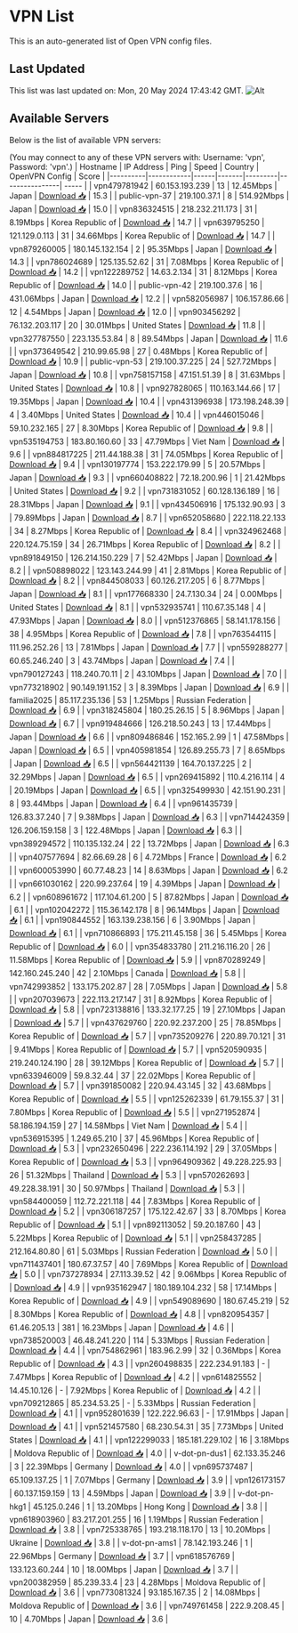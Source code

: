 # VPN List

This is an auto-generated list of Open VPN config files.

## Last Updated

This list was last updated on: Mon, 20 May 2024 17:43:42 GMT.
![Alt](https://repobeats.axiom.co/api/embed/186b98318ef1479477931607c1ad7d823f12451f.svg "Repobeats analytics image")

## Available Servers

Below is the list of available VPN servers:

(You may connect to any of these VPN servers with: Username: 'vpn', Password: 'vpn'.)
| Hostname | IP Address | Ping | Speed | Country | OpenVPN Config | Score |
|----------|------------|------|-------|---------|----------------| ----- |
| vpn479781942 | 60.153.193.239 | 13 | 12.45Mbps | Japan | [Download 📥](./configs/server_0_JP.ovpn) | 15.3 |
| public-vpn-37 | 219.100.37.1 | 8 | 514.92Mbps | Japan | [Download 📥](./configs/server_1_JP.ovpn) | 15.0 |
| vpn836324515 | 218.232.211.173 | 31 | 8.19Mbps | Korea Republic of | [Download 📥](./configs/server_2_KR.ovpn) | 14.7 |
| vpn639795250 | 121.129.0.113 | 31 | 34.66Mbps | Korea Republic of | [Download 📥](./configs/server_3_KR.ovpn) | 14.7 |
| vpn879260005 | 180.145.132.154 | 2 | 95.35Mbps | Japan | [Download 📥](./configs/server_4_JP.ovpn) | 14.3 |
| vpn786024689 | 125.135.52.62 | 31 | 7.08Mbps | Korea Republic of | [Download 📥](./configs/server_5_KR.ovpn) | 14.2 |
| vpn122289752 | 14.63.2.134 | 31 | 8.12Mbps | Korea Republic of | [Download 📥](./configs/server_6_KR.ovpn) | 14.0 |
| public-vpn-42 | 219.100.37.6 | 16 | 431.06Mbps | Japan | [Download 📥](./configs/server_7_JP.ovpn) | 12.2 |
| vpn582056987 | 106.157.86.66 | 12 | 4.54Mbps | Japan | [Download 📥](./configs/server_8_JP.ovpn) | 12.0 |
| vpn903456292 | 76.132.203.117 | 20 | 30.01Mbps | United States | [Download 📥](./configs/server_9_US.ovpn) | 11.8 |
| vpn327787550 | 223.135.53.84 | 8 | 89.54Mbps | Japan | [Download 📥](./configs/server_10_JP.ovpn) | 11.6 |
| vpn373649542 | 210.99.65.98 | 27 | 0.48Mbps | Korea Republic of | [Download 📥](./configs/server_11_KR.ovpn) | 10.9 |
| public-vpn-53 | 219.100.37.225 | 24 | 527.72Mbps | Japan | [Download 📥](./configs/server_12_JP.ovpn) | 10.8 |
| vpn758157158 | 47.151.51.39 | 8 | 31.63Mbps | United States | [Download 📥](./configs/server_13_US.ovpn) | 10.8 |
| vpn927828065 | 110.163.144.66 | 17 | 19.35Mbps | Japan | [Download 📥](./configs/server_14_JP.ovpn) | 10.4 |
| vpn431396938 | 173.198.248.39 | 4 | 3.40Mbps | United States | [Download 📥](./configs/server_15_US.ovpn) | 10.4 |
| vpn446015046 | 59.10.232.165 | 27 | 8.30Mbps | Korea Republic of | [Download 📥](./configs/server_16_KR.ovpn) | 9.8 |
| vpn535194753 | 183.80.160.60 | 33 | 47.79Mbps | Viet Nam | [Download 📥](./configs/server_17_VN.ovpn) | 9.6 |
| vpn884817225 | 211.44.188.38 | 31 | 74.05Mbps | Korea Republic of | [Download 📥](./configs/server_18_KR.ovpn) | 9.4 |
| vpn130197774 | 153.222.179.99 | 5 | 20.57Mbps | Japan | [Download 📥](./configs/server_19_JP.ovpn) | 9.3 |
| vpn660408822 | 72.18.200.96 | 1 | 21.42Mbps | United States | [Download 📥](./configs/server_20_US.ovpn) | 9.2 |
| vpn731831052 | 60.128.136.189 | 16 | 28.31Mbps | Japan | [Download 📥](./configs/server_21_JP.ovpn) | 9.1 |
| vpn434506916 | 175.132.90.93 | 3 | 79.89Mbps | Japan | [Download 📥](./configs/server_22_JP.ovpn) | 8.7 |
| vpn652058680 | 222.118.22.133 | 34 | 8.27Mbps | Korea Republic of | [Download 📥](./configs/server_23_KR.ovpn) | 8.4 |
| vpn324962468 | 220.124.75.159 | 34 | 26.71Mbps | Korea Republic of | [Download 📥](./configs/server_24_KR.ovpn) | 8.2 |
| vpn891849150 | 126.214.150.229 | 7 | 52.42Mbps | Japan | [Download 📥](./configs/server_25_JP.ovpn) | 8.2 |
| vpn508898022 | 123.143.244.99 | 41 | 2.81Mbps | Korea Republic of | [Download 📥](./configs/server_26_KR.ovpn) | 8.2 |
| vpn844508033 | 60.126.217.205 | 6 | 8.77Mbps | Japan | [Download 📥](./configs/server_27_JP.ovpn) | 8.1 |
| vpn177668330 | 24.7.130.34 | 24 | 0.00Mbps | United States | [Download 📥](./configs/server_28_US.ovpn) | 8.1 |
| vpn532935741 | 110.67.35.148 | 4 | 47.93Mbps | Japan | [Download 📥](./configs/server_29_JP.ovpn) | 8.0 |
| vpn512376865 | 58.141.178.156 | 38 | 4.95Mbps | Korea Republic of | [Download 📥](./configs/server_30_KR.ovpn) | 7.8 |
| vpn763544115 | 111.96.252.26 | 13 | 7.81Mbps | Japan | [Download 📥](./configs/server_31_JP.ovpn) | 7.7 |
| vpn559288277 | 60.65.246.240 | 3 | 43.74Mbps | Japan | [Download 📥](./configs/server_32_JP.ovpn) | 7.4 |
| vpn790127243 | 118.240.70.11 | 2 | 43.10Mbps | Japan | [Download 📥](./configs/server_33_JP.ovpn) | 7.0 |
| vpn773218902 | 90.149.191.152 | 3 | 8.39Mbps | Japan | [Download 📥](./configs/server_34_JP.ovpn) | 6.9 |
| familia2025 | 85.117.235.136 | 53 | 1.25Mbps | Russian Federation | [Download 📥](./configs/server_35_RU.ovpn) | 6.9 |
| vpn318245804 | 180.25.26.15 | 5 | 8.96Mbps | Japan | [Download 📥](./configs/server_36_JP.ovpn) | 6.7 |
| vpn919484666 | 126.218.50.243 | 13 | 17.44Mbps | Japan | [Download 📥](./configs/server_37_JP.ovpn) | 6.6 |
| vpn809486846 | 152.165.2.99 | 1 | 47.58Mbps | Japan | [Download 📥](./configs/server_38_JP.ovpn) | 6.5 |
| vpn405981854 | 126.89.255.73 | 7 | 8.65Mbps | Japan | [Download 📥](./configs/server_39_JP.ovpn) | 6.5 |
| vpn564421139 | 164.70.137.225 | 2 | 32.29Mbps | Japan | [Download 📥](./configs/server_40_JP.ovpn) | 6.5 |
| vpn269415892 | 110.4.216.114 | 4 | 20.19Mbps | Japan | [Download 📥](./configs/server_41_JP.ovpn) | 6.5 |
| vpn325499930 | 42.151.90.231 | 8 | 93.44Mbps | Japan | [Download 📥](./configs/server_42_JP.ovpn) | 6.4 |
| vpn961435739 | 126.83.37.240 | 7 | 9.38Mbps | Japan | [Download 📥](./configs/server_43_JP.ovpn) | 6.3 |
| vpn714424359 | 126.206.159.158 | 3 | 122.48Mbps | Japan | [Download 📥](./configs/server_44_JP.ovpn) | 6.3 |
| vpn389294572 | 110.135.132.24 | 22 | 13.72Mbps | Japan | [Download 📥](./configs/server_45_JP.ovpn) | 6.3 |
| vpn407577694 | 82.66.69.28 | 6 | 4.72Mbps | France | [Download 📥](./configs/server_46_FR.ovpn) | 6.2 |
| vpn600053990 | 60.77.48.23 | 14 | 8.63Mbps | Japan | [Download 📥](./configs/server_47_JP.ovpn) | 6.2 |
| vpn661030162 | 220.99.237.64 | 19 | 4.39Mbps | Japan | [Download 📥](./configs/server_48_JP.ovpn) | 6.2 |
| vpn608961672 | 117.104.61.200 | 5 | 87.82Mbps | Japan | [Download 📥](./configs/server_49_JP.ovpn) | 6.1 |
| vpn102042272 | 115.36.142.178 | 8 | 96.14Mbps | Japan | [Download 📥](./configs/server_50_JP.ovpn) | 6.1 |
| vpn190844552 | 163.139.238.156 | 6 | 3.90Mbps | Japan | [Download 📥](./configs/server_51_JP.ovpn) | 6.1 |
| vpn710866893 | 175.211.45.158 | 36 | 5.45Mbps | Korea Republic of | [Download 📥](./configs/server_52_KR.ovpn) | 6.0 |
| vpn354833780 | 211.216.116.20 | 26 | 11.58Mbps | Korea Republic of | [Download 📥](./configs/server_53_KR.ovpn) | 5.9 |
| vpn870289249 | 142.160.245.240 | 42 | 2.10Mbps | Canada | [Download 📥](./configs/server_54_CA.ovpn) | 5.8 |
| vpn742993852 | 133.175.202.87 | 28 | 7.05Mbps | Japan | [Download 📥](./configs/server_55_JP.ovpn) | 5.8 |
| vpn207039673 | 222.113.217.147 | 31 | 8.92Mbps | Korea Republic of | [Download 📥](./configs/server_56_KR.ovpn) | 5.8 |
| vpn723138816 | 133.32.177.25 | 19 | 27.10Mbps | Japan | [Download 📥](./configs/server_57_JP.ovpn) | 5.7 |
| vpn437629760 | 220.92.237.200 | 25 | 78.85Mbps | Korea Republic of | [Download 📥](./configs/server_58_KR.ovpn) | 5.7 |
| vpn735209276 | 220.89.70.121 | 31 | 9.41Mbps | Korea Republic of | [Download 📥](./configs/server_59_KR.ovpn) | 5.7 |
| vpn520590935 | 219.240.124.190 | 28 | 39.12Mbps | Korea Republic of | [Download 📥](./configs/server_60_KR.ovpn) | 5.7 |
| vpn633946009 | 59.8.32.44 | 37 | 22.02Mbps | Korea Republic of | [Download 📥](./configs/server_61_KR.ovpn) | 5.7 |
| vpn391850082 | 220.94.43.145 | 32 | 43.68Mbps | Korea Republic of | [Download 📥](./configs/server_62_KR.ovpn) | 5.5 |
| vpn125262339 | 61.79.155.37 | 31 | 7.80Mbps | Korea Republic of | [Download 📥](./configs/server_63_KR.ovpn) | 5.5 |
| vpn271952874 | 58.186.194.159 | 27 | 14.58Mbps | Viet Nam | [Download 📥](./configs/server_64_VN.ovpn) | 5.4 |
| vpn536915395 | 1.249.65.210 | 37 | 45.96Mbps | Korea Republic of | [Download 📥](./configs/server_65_KR.ovpn) | 5.3 |
| vpn232650496 | 222.236.114.192 | 29 | 37.05Mbps | Korea Republic of | [Download 📥](./configs/server_66_KR.ovpn) | 5.3 |
| vpn964909362 | 49.228.225.93 | 26 | 51.32Mbps | Thailand | [Download 📥](./configs/server_67_TH.ovpn) | 5.3 |
| vpn570262693 | 49.228.38.191 | 30 | 50.97Mbps | Thailand | [Download 📥](./configs/server_68_TH.ovpn) | 5.3 |
| vpn584400059 | 112.72.221.118 | 44 | 7.83Mbps | Korea Republic of | [Download 📥](./configs/server_69_KR.ovpn) | 5.2 |
| vpn306187257 | 175.122.42.67 | 33 | 8.70Mbps | Korea Republic of | [Download 📥](./configs/server_70_KR.ovpn) | 5.1 |
| vpn892113052 | 59.20.187.60 | 43 | 5.22Mbps | Korea Republic of | [Download 📥](./configs/server_71_KR.ovpn) | 5.1 |
| vpn258437285 | 212.164.80.80 | 61 | 5.03Mbps | Russian Federation | [Download 📥](./configs/server_72_RU.ovpn) | 5.0 |
| vpn711437401 | 180.67.37.57 | 40 | 7.69Mbps | Korea Republic of | [Download 📥](./configs/server_73_KR.ovpn) | 5.0 |
| vpn737278934 | 27.113.39.52 | 42 | 9.06Mbps | Korea Republic of | [Download 📥](./configs/server_74_KR.ovpn) | 4.9 |
| vpn935162947 | 180.189.104.232 | 58 | 17.14Mbps | Korea Republic of | [Download 📥](./configs/server_75_KR.ovpn) | 4.9 |
| vpn549089690 | 180.67.45.219 | 52 | 8.30Mbps | Korea Republic of | [Download 📥](./configs/server_76_KR.ovpn) | 4.8 |
| vpn820954357 | 61.46.205.13 | 381 | 16.23Mbps | Japan | [Download 📥](./configs/server_77_JP.ovpn) | 4.6 |
| vpn738520003 | 46.48.241.220 | 114 | 5.33Mbps | Russian Federation | [Download 📥](./configs/server_78_RU.ovpn) | 4.4 |
| vpn754862961 | 183.96.2.99 | 32 | 0.36Mbps | Korea Republic of | [Download 📥](./configs/server_79_KR.ovpn) | 4.3 |
| vpn260498835 | 222.234.91.183 | - | 7.47Mbps | Korea Republic of | [Download 📥](./configs/server_80_KR.ovpn) | 4.2 |
| vpn614825552 | 14.45.10.126 | - | 7.92Mbps | Korea Republic of | [Download 📥](./configs/server_81_KR.ovpn) | 4.2 |
| vpn709212865 | 85.234.53.25 | - | 5.33Mbps | Russian Federation | [Download 📥](./configs/server_82_RU.ovpn) | 4.1 |
| vpn952801639 | 122.222.96.63 | - | 17.91Mbps | Japan | [Download 📥](./configs/server_83_JP.ovpn) | 4.1 |
| vpn521457580 | 68.230.54.31 | 35 | 7.73Mbps | United States | [Download 📥](./configs/server_84_US.ovpn) | 4.1 |
| vpn122299033 | 185.181.229.102 | 16 | 3.18Mbps | Moldova Republic of | [Download 📥](./configs/server_85_MD.ovpn) | 4.0 |
| v-dot-pn-dus1 | 62.133.35.246 | 3 | 22.39Mbps | Germany | [Download 📥](./configs/server_86_DE.ovpn) | 4.0 |
| vpn695737487 | 65.109.137.25 | 1 | 7.07Mbps | Germany | [Download 📥](./configs/server_87_DE.ovpn) | 3.9 |
| vpn126173157 | 60.137.159.159 | 13 | 4.59Mbps | Japan | [Download 📥](./configs/server_88_JP.ovpn) | 3.9 |
| v-dot-pn-hkg1 | 45.125.0.246 | 1 | 13.20Mbps | Hong Kong | [Download 📥](./configs/server_89_HK.ovpn) | 3.8 |
| vpn618903960 | 83.217.201.255 | 16 | 1.19Mbps | Russian Federation | [Download 📥](./configs/server_90_RU.ovpn) | 3.8 |
| vpn725338765 | 193.218.118.170 | 13 | 10.20Mbps | Ukraine | [Download 📥](./configs/server_91_UA.ovpn) | 3.8 |
| v-dot-pn-ams1 | 78.142.193.246 | 1 | 22.96Mbps | Germany | [Download 📥](./configs/server_92_DE.ovpn) | 3.7 |
| vpn618576769 | 133.123.60.244 | 10 | 18.00Mbps | Japan | [Download 📥](./configs/server_93_JP.ovpn) | 3.7 |
| vpn200382959 | 85.239.33.4 | 23 | 4.28Mbps | Moldova Republic of | [Download 📥](./configs/server_94_MD.ovpn) | 3.6 |
| vpn773081324 | 93.185.167.35 | 2 | 14.08Mbps | Moldova Republic of | [Download 📥](./configs/server_95_MD.ovpn) | 3.6 |
| vpn749761458 | 222.9.208.45 | 10 | 4.70Mbps | Japan | [Download 📥](./configs/server_96_JP.ovpn) | 3.6 |

